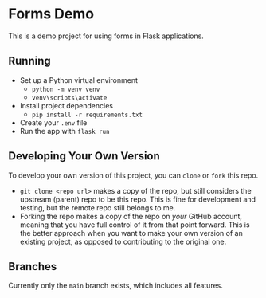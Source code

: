 # Forms Demo

This is a demo project for using forms in Flask applications.

## Running

- Set up a Python virtual environment
  - `python -m venv venv`
  - `venv\scripts\activate`
- Install project dependencies
  - `pip install -r requirements.txt`
- Create your `.env` file
- Run the app with `flask run`

## Developing Your Own Version

To develop your own version of this project, you can `clone` or `fork` this repo.

- `git clone <repo url>` makes a copy of the repo, but still considers the upstream (parent) repo to be this repo. This is fine for development and testing, but the remote repo still belongs to me.
- Forking the repo makes a copy of the repo on _your_ GitHub account, meaning that you have full control of it from that point forward. This is the better approach when you want to make your own version of an existing project, as opposed to contributing to the original one.

## Branches

Currently only the `main` branch exists, which includes all features.
